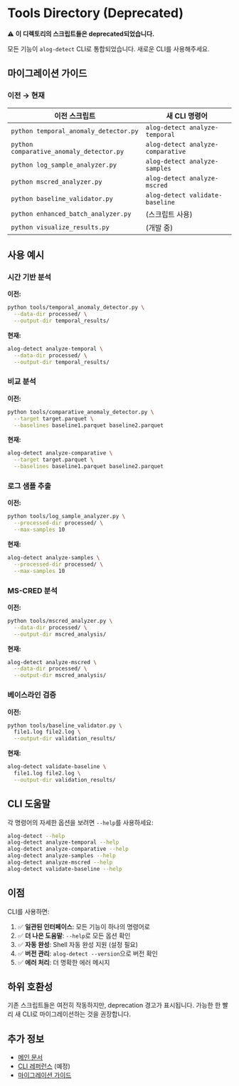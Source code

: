 # Tools Directory (Deprecated)

⚠️ **이 디렉토리의 스크립트들은 deprecated되었습니다.**

모든 기능이 `alog-detect` CLI로 통합되었습니다. 새로운 CLI를 사용해주세요.

## 마이그레이션 가이드

### 이전 → 현재

| 이전 스크립트 | 새 CLI 명령어 |
|--------------|--------------|
| `python temporal_anomaly_detector.py` | `alog-detect analyze-temporal` |
| `python comparative_anomaly_detector.py` | `alog-detect analyze-comparative` |
| `python log_sample_analyzer.py` | `alog-detect analyze-samples` |
| `python mscred_analyzer.py` | `alog-detect analyze-mscred` |
| `python baseline_validator.py` | `alog-detect validate-baseline` |
| `python enhanced_batch_analyzer.py` | (스크립트 사용) |
| `python visualize_results.py` | (개발 중) |

## 사용 예시

### 시간 기반 분석

**이전:**
```bash
python tools/temporal_anomaly_detector.py \
  --data-dir processed/ \
  --output-dir temporal_results/
```

**현재:**
```bash
alog-detect analyze-temporal \
  --data-dir processed/ \
  --output-dir temporal_results/
```

### 비교 분석

**이전:**
```bash
python tools/comparative_anomaly_detector.py \
  --target target.parquet \
  --baselines baseline1.parquet baseline2.parquet
```

**현재:**
```bash
alog-detect analyze-comparative \
  --target target.parquet \
  --baselines baseline1.parquet baseline2.parquet
```

### 로그 샘플 추출

**이전:**
```bash
python tools/log_sample_analyzer.py \
  --processed-dir processed/ \
  --max-samples 10
```

**현재:**
```bash
alog-detect analyze-samples \
  --processed-dir processed/ \
  --max-samples 10
```

### MS-CRED 분석

**이전:**
```bash
python tools/mscred_analyzer.py \
  --data-dir processed/ \
  --output-dir mscred_analysis/
```

**현재:**
```bash
alog-detect analyze-mscred \
  --data-dir processed/ \
  --output-dir mscred_analysis/
```

### 베이스라인 검증

**이전:**
```bash
python tools/baseline_validator.py \
  file1.log file2.log \
  --output-dir validation_results/
```

**현재:**
```bash
alog-detect validate-baseline \
  file1.log file2.log \
  --output-dir validation_results/
```

## CLI 도움말

각 명령어의 자세한 옵션을 보려면 `--help`를 사용하세요:

```bash
alog-detect --help
alog-detect analyze-temporal --help
alog-detect analyze-comparative --help
alog-detect analyze-samples --help
alog-detect analyze-mscred --help
alog-detect validate-baseline --help
```

## 이점

CLI를 사용하면:

1. ✅ **일관된 인터페이스**: 모든 기능이 하나의 명령어로
2. ✅ **더 나은 도움말**: `--help`로 모든 옵션 확인
3. ✅ **자동 완성**: Shell 자동 완성 지원 (설정 필요)
4. ✅ **버전 관리**: `alog-detect --version`으로 버전 확인
5. ✅ **에러 처리**: 더 명확한 에러 메시지

## 하위 호환성

기존 스크립트들은 여전히 작동하지만, deprecation 경고가 표시됩니다.
가능한 한 빨리 새 CLI로 마이그레이션하는 것을 권장합니다.

## 추가 정보

- [메인 문서](../README.md)
- [CLI 레퍼런스](../docs/api/cli-reference.md) (예정)
- [마이그레이션 가이드](../docs/development/RENAMING_GUIDE.md)
